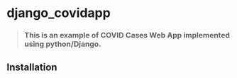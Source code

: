 # django_covidapp

> ### This is an example of COVID Cases Web App implemented using python/Django.

## Installation

